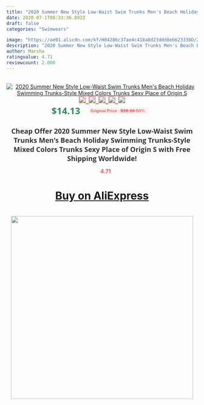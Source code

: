```yaml
---
title: "2020 Summer New Style Low-Waist Swim Trunks Men's Beach Holiday Swimming Trunks-Style Mixed Colors Trunks Sexy Place of Origin S"
date: 2020-07-1T08:33:36.892Z
draft: false
categories: "Swimwears"

image: "https://ae01.alicdn.com/kf/H04286c37ae4c418a8d23ddd8eb62333bD/2020-Summer-New-Style-Low-Waist-Swim-Trunks-Men-s-Beach-Holiday-Swimming-Trunks-Style-Mixed.jpg"
description: "2020 Summer New Style Low-Waist Swim Trunks Men's Beach Holiday Swimming Trunks-Style Mixed Colors Trunks Sexy Place of Origin S"
author: Marsha
ratingvalue: 4.71
reviewcount: 2.000
---
```

<br>
<div style="text-align: center;">
<a href="https://s.click.aliexpress.com/e/_Aep8IZ" target="_blank" rel="nofollow noopener noreferrer"><img alt="2020 Summer New Style Low-Waist Swim Trunks Men's Beach Holiday Swimming Trunks-Style Mixed Colors Trunks Sexy Place of Origin S" class="magnifier-image" src="https://ae01.alicdn.com/kf/H04286c37ae4c418a8d23ddd8eb62333bD/2020-Summer-New-Style-Low-Waist-Swim-Trunks-Men-s-Beach-Holiday-Swimming-Trunks-Style-Mixed.jpg_640x640.jpg">
<br>
<img style="border:1px solid salmon" src="https://ae01.alicdn.com/kf/H04286c37ae4c418a8d23ddd8eb62333bD/2020-Summer-New-Style-Low-Waist-Swim-Trunks-Men-s-Beach-Holiday-Swimming-Trunks-Style-Mixed.jpg_120x120.jpg">&nbsp;&nbsp;<img style="border:1px solid salmon" src="https://ae01.alicdn.com/kf/Ha53c8966315745d2a5c0de73946159e3J/2020-Summer-New-Style-Low-Waist-Swim-Trunks-Men-s-Beach-Holiday-Swimming-Trunks-Style-Mixed.jpg_120x120.jpg">&nbsp;&nbsp;<img style="border:1px solid salmon" src="_120x120.jpg">&nbsp;&nbsp;<img style="border:1px solid salmon" src="_120x120.jpg">&nbsp;&nbsp;<img style="border:1px solid salmon" src="https://ae01.alicdn.com/kf/Hdb9788221a894037ad07b02e5f27c7c4V/2020-Summer-New-Style-Low-Waist-Swim-Trunks-Men-s-Beach-Holiday-Swimming-Trunks-Style-Mixed.jpg_120x120.jpg"></a></div><br0>
<div style="text-align: center;"><span style="background-color: white; border: 0px; box-sizing: border-box; color: seagreen; display: inline-block; font-family: &quot;open sans&quot; , &quot;arial&quot; , &quot;helvetica&quot; , sans-serif , &quot;heiti&quot;; font-size: 24px; font-stretch: inherit; font-weight: 700; line-height: inherit; margin: 0px 10px 0px 0px; padding: 0px; vertical-align: middle;">$14.13 </span>
<span style="background: rgb(255 , 241 , 241); border-radius: 3px; border: 0px; box-sizing: border-box; color: #ff4747; display: inline-block; font-family: inherit; font-size: 12px; font-stretch: inherit; font-style: inherit; font-variant: inherit; font-weight: 600; line-height: inherit; margin: 0px; padding: 2px 5px; transform: scale(0.9); vertical-align: middle;">Original Price : <b style="text-decoration: line-through;">$28.26 </b> 50%&nbsp;&nbsp;</span></div>
<h1 style="color: #333333; display: inline-block; font-family: &quot;open sans&quot; , &quot;arial&quot; , &quot;helvetica&quot; , sans-serif , &quot;heiti&quot;; font-size: 18px; font-stretch: inherit; font-weight: 700; text-align: center;">Cheap Offer 2020 Summer New Style Low-Waist Swim Trunks Men's Beach Holiday Swimming Trunks-Style Mixed Colors Trunks Sexy Place of Origin S with Free Shipping Worldwide!</h1>
<div style="color: #ff4747; text-align: center;">
<img src="https://4.bp.blogspot.com/-M0ZcTcb-5uY/XleCXlxnR4I/AAAAAAAAAEc/OrjgMkXV1oMQFaCRZj5HQwOCBcu3w1FegCPcBGAYYCw/s1600/star.png" style="height: 15px;">&nbsp;<b>4.71</b></div>
<div class="button_cont" align="center"><a class="buynow_a" href="https://s.click.aliexpress.com/e/_Aep8IZ" target="_blank" rel="nofollow noopener noreferrer"><H1>Buy on AliExpress</H1></a></div><br>
<div class="separator" style="clear: both; text-align: center;">
<img src="https://lh3.googleusercontent.com/-pTy5HemUv9M/XlePHvY0dAI/AAAAAAAAAE4/0nX5iRUoIWY8eMW9Dpxeirr157OZliDIgCLcBGAsYHQ/s1600/badge.gif" width="480">
</div>

